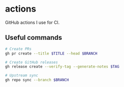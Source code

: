 # actions

GitHub actions I use for CI.

## Useful commands

```bash
# Create PRs
gh pr create --title $TITLE --head $BRANCH

# Create GitHub releases
gh release create --verify-tag --generate-notes $TAG

# Upstream sync
gh repo sync --branch $BRANCH
```
